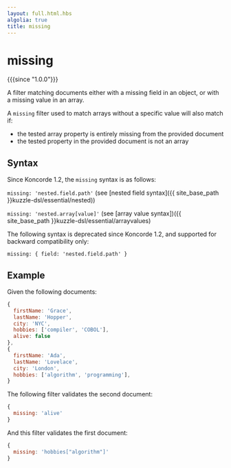 ```yaml
---
layout: full.html.hbs
algolia: true
title: missing
---
```


# missing

{{{since "1.0.0"}}}

A filter matching documents either with a missing field in an object, or with a missing value in an array.

A `missing` filter used to match arrays without a specific value will also match if:

* the tested array property is entirely missing from the provided document
* the tested property in the provided document is not an array

## Syntax

Since Koncorde 1.2, the `missing` syntax is as follows:

`missing: 'nested.field.path'`
(see [nested field syntax]({{ site_base_path }}kuzzle-dsl/essential/nested))

`missing: 'nested.array[value]'`
(see [array value syntax])({{ site_base_path }}kuzzle-dsl/essential/arrayvalues)

The following syntax is deprecated since Koncorde 1.2, and supported for backward compatibility only:

`missing: { field: 'nested.field.path' }`

## Example

Given the following documents:

```javascript
{
  firstName: 'Grace',
  lastName: 'Hopper',
  city: 'NYC',
  hobbies: ['compiler', 'COBOL'],
  alive: false
},
{
  firstName: 'Ada',
  lastName: 'Lovelace',
  city: 'London',
  hobbies: ['algorithm', 'programming'],
}
```

The following filter validates the second document:

```javascript
{
  missing: 'alive'
}
```

And this filter validates the first document: 

```javascript
{
  missing: 'hobbies["algorithm"]'
}
```
